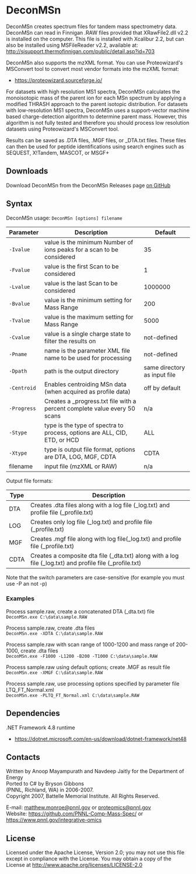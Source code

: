 # DeconMSn

DeconMSn creates spectrum files for tandem mass spectrometry data. DeconMSn
can read in Finnigan .RAW files provided that XRawFile2.dll v2.2 is installed
on the computer.  This file is installed with Xcalibur 2.2, but can also be
installed using MSFileReader v2.2, available at:
http://sjsupport.thermofinnigan.com/public/detail.asp?id=703

DeconMSn also supports the mzXML format.  You can use Proteowizard's MSConvert
tool to convert most vendor formats into the mzXML format:
* https://proteowizard.sourceforge.io/

For datasets with high resolution MS1 spectra, DeconMSn calculates the monoisotopic mass
of the parent ion for each MSn spectrum by applying a modified THRASH approach 
to the parent isotopic distribution. For datasets with low-resolution 
MS1 spectra, DeconMSn uses a support-vector machine based charge-detection 
algorithm to determine parent mass. However, this algorithm is not fully
tested and therefore you should process low resolution datasets using
Proteowizard's MSConvert tool.

Results can be saved as .DTA files, .MGF files, or _DTA.txt files.  These files
can then be used for peptide identifications using search engines such as 
SEQUEST, X!Tandem, MASCOT, or MSGF+

## Downloads

Download DeconMSn from the DeconMSn Releases page [on GitHub](https://github.com/PNNL-Comp-Mass-Spec/DeconEngineV2/releases)

## Syntax

DeconMSn usage: `DeconMSn [options] filename`

| Parameter   | Description                                                    | Default  |
| ----------- |----------------------------------------------------------------| ------------|
| `-Ivalue`   | value is the minimum Number of ions peaks for a scan to be considered   | 35 |
| `-Fvalue`   | value is the first Scan to be considered                       | 1           |
| `-Lvalue`   | value is the last Scan to be considered                        | 1000000     |
| `-Bvalue`   | value is the minimum setting for Mass Range                    | 200         |
| `-Tvalue`   | value is the maximum setting for Mass Range                    | 5000        |
| `-Cvalue`   | value is a single charge state to filter the results on        | not-defined |
| `-Pname`    | name is the parameter XML file name to be used for processing  | not-defined |
| `-Dpath`    | path is the output directory                                   | same directory as input file |
| `-Centroid` | Enables centroiding MSn data (when acquired as profile data)   | off by default |
| `-Progress` | Creates a _progress.txt file with a percent complete value every 50 scans | n/a |
| `-Stype`    | type is the type of spectra to process, options are ALL, CID, ETD, or HCD     | ALL |
| `-Xtype`    | type is output file format, options are DTA, LOG, MGF, CDTA    | CDTA |
| filename    | input file (mzXML or RAW)                                      | n/a  |

Output file formats:

| Type     | Description   |
| ---------|---------------|
| DTA      | Creates .dta files along with a log file (_log.txt) and profile file (_profile.txt) |
| LOG      | Creates only log file (_log.txt) and profile file (_profile.txt) |
| MGF      | Creates .mgf file along with log file(_log.txt) and profile file (_profile.txt) |
| CDTA     | Creates a composite dta file (_dta.txt) along with a log file (_log.txt) and profile file (_profile.txt) |

Note that the switch parameters are case-sensitive (for example you must use -P an not -p)

### Examples

Process sample.raw, create a concatenated DTA (_dta.txt) file \
`DeconMSn.exe C:\data\sample.RAW`

Process sample.raw, create .dta files \
`DeconMSn.exe -XDTA C:\data\sample.RAW`

Process sample.raw with scan range of 1000-1200 and mass range of 200-1000, create .dta files \
`DeconMSn.exe -F1000 -L1200 -B200 -T1000 C:\data\sample.RAW`

Process sample.raw using default options; create .MGF as result file \
`DeconMSn.exe -XMGF C:\data\sample.RAW`

Process sample.raw, use processing options specified by parameter file LTQ_FT_Normal.xml \
`DeconMSn.exe -PLTQ_FT_Normal.xml C:\data\sample.RAW`

## Dependencies

.NET Framework 4.8 runtime
* https://dotnet.microsoft.com/en-us/download/dotnet-framework/net48

## Contacts

Written by Anoop Mayampurath and Navdeep Jaitly for the Department of Energy \
Ported to C# by Bryson Gibbons \
(PNNL, Richland, WA) in 2006-2007. \
Copyright 2007, Battelle Memorial Institute.  All Rights Reserved.

E-mail: matthew.monroe@pnnl.gov or proteomics@pnnl.gov \
Website: https://github.com/PNNL-Comp-Mass-Spec/ or https://www.pnnl.gov/integrative-omics

## License

Licensed under the Apache License, Version 2.0; you may not use this file 
except in compliance with the License.  You may obtain a copy of the License 
at http://www.apache.org/licenses/LICENSE-2.0